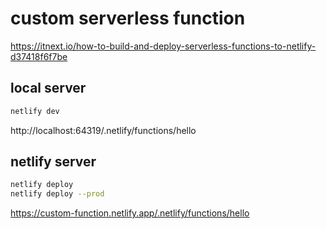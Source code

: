 # custom serverless function

https://itnext.io/how-to-build-and-deploy-serverless-functions-to-netlify-d37418f6f7be


## local server
```bash
netlify dev
```

http://localhost:64319/.netlify/functions/hello


## netlify server

```bash
netlify deploy 
netlify deploy --prod
```

https://custom-function.netlify.app/.netlify/functions/hello

